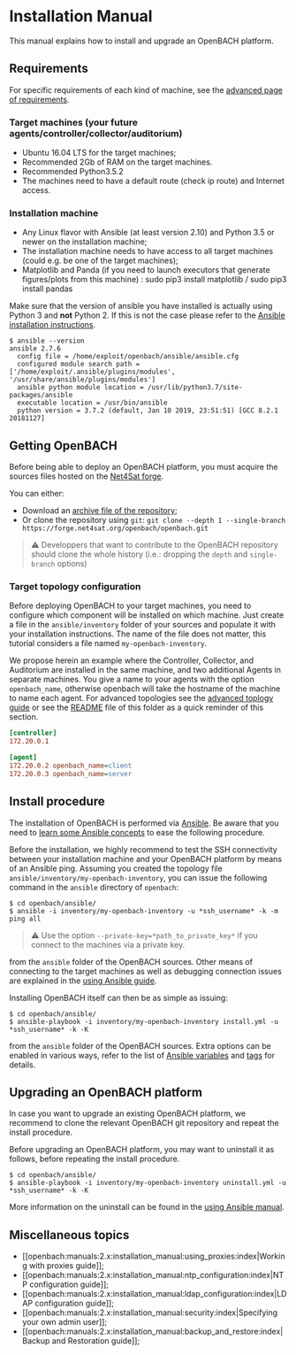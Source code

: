 # Installation Manual

This manual explains how to install and upgrade an OpenBACH platform. 

## Requirements

For specific requirements of each kind of machine, see the
[advanced page of requirements](/documents/installation/Requirements.md).

### Target machines (your future agents/controller/collector/auditorium)

  * Ubuntu 16.04 LTS for the target machines;
  * Recommended 2Gb of RAM on the target machines.
  * Recommended Python3.5.2
  * The machines need to have a default route (check ip route) and Internet access.

### Installation machine

  * Any Linux flavor with Ansible (at least version 2.10) and
    Python 3.5 or newer on the installation machine;
  * The installation machine needs to have access to all target
    machines (could e.g. be one of the target machines);
  * Matplotlib and Panda (if you need to launch executors that generate
    figures/plots from this machine) : sudo pip3 install matplotlib / sudo pip3 install pandas


Make sure that the version of ansible you have installed is actually using Python 3
and **not** Python 2. If this is not the case please refer to the
[Ansible installation instructions](/documents/installation/Requirements.md#ansible-installation).

```
$ ansible --version
ansible 2.7.6
  config file = /home/exploit/openbach/ansible/ansible.cfg
  configured module search path = ['/home/exploit/.ansible/plugins/modules', '/usr/share/ansible/plugins/modules']
  ansible python module location = /usr/lib/python3.7/site-packages/ansible
  executable location = /usr/bin/ansible
  python version = 3.7.2 (default, Jan 10 2019, 23:51:51) [GCC 8.2.1 20181127]
```

## Getting OpenBACH

Before being able to deploy an OpenBACH platform, you must acquire the sources files
hosted on the [Net4Sat forge](https://forge.net4sat.org/openbach/openbach
"To be fair, you might already know that if you're reading this").

You can either:
  * Download an [archive file of the repository][1];
  * Or clone the repository using `git`: `git clone --depth 1 --single-branch https://forge.net4sat.org/openbach/openbach.git`

> :warning: Developpers that want to contribute to the OpenBACH repository should clone
the whole history (i.e.: dropping the `depth` and `single-branch` options)

### Target topology configuration

Before deploying OpenBACH to your target machines, you need to configure which component
will be installed on which machine. Just create a file in the `ansible/inventory` folder
of your sources and populate it with your installation instructions. The name of the file
does not matter, this tutorial considers a file named `my-openbach-inventory`.

We propose herein an example where the Controller, Collector, and Auditorium are installed
in the same machine, and two additional Agents in separate machines. You give a name to
your agents with the option `openbach_name`, otherwise openbach will take the hostname of
the machine to name each agent. For advanced topologies see the
[advanced toplogy guide](/documents/installation/Topology.md) or see the
[README](inventory/README.md) file of this folder as a quick reminder of this section.

``` ini
[controller]
172.20.0.1

[agent]
172.20.0.2 openbach_name=client
172.20.0.3 openbach_name=server
```

## Install procedure

The installation of OpenBACH is performed via [Ansible](https://www.ansible.com/). Be aware
that you need to [learn some Ansible concepts][2] to ease the following procedure.

Before the installation, we highly recommend to test the SSH connectivity between your
installation machine and your OpenBACH platform by means of an Ansible ping. Assuming
you created the topology file `ansible/inventory/my-openbach-inventory`, you can issue
the following command in the `ansible` directory of `openbach`:

```
$ cd openbach/ansible/
$ ansible -i inventory/my-openbach-inventory -u *ssh_username* -k -m ping all 
```

> :warning: Use the option `--private-key=*path_to_private_key*` if
you connect to the machines via a private key.

from the `ansible` folder of the OpenBACH sources. Other means of connecting to the target
machines as well as debugging connection issues are explained in the
[using Ansible guide](/documents/installation/Ansible.md).

Installing OpenBACH itself can then be as simple as issuing:

```
$ cd openbach/ansible/
$ ansible-playbook -i inventory/my-openbach-inventory install.yml -u *ssh_username* -k -K 
```

from the `ansible` folder of the OpenBACH sources. Extra options can be enabled in various
ways, refer to the list of [Ansible variables](/documents/installation/Ansible.md#ansible-variables)
and [tags](/documents/installation/Ansible.md#ansible-tags) for details.

## Upgrading an OpenBACH platform

In case you want to upgrade an existing OpenBACH platform, we recommend to clone the relevant
OpenBACH git repository and repeat the install procedure.

Before upgrading an  OpenBACH platform, you may want to uninstall it as follows, before
repeating the install procedure.

```
$ cd openbach/ansible/
$ ansible-playbook -i inventory/my-openbach-inventory uninstall.yml -u *ssh_username* -k -K
```

More information on the uninstall can be found in the [using Ansible manual](/documents/installation/Ansible.md).

## Miscellaneous topics

  * [[openbach:manuals:2.x:installation_manual:using_proxies:index|Working with proxies guide]];
  * [[openbach:manuals:2.x:installation_manual:ntp_configuration:index|NTP configuration guide]];
  * [[openbach:manuals:2.x:installation_manual:ldap_configuration:index|LDAP configuration guide]];
  * [[openbach:manuals:2.x:installation_manual:security:index|Specifying your own admin user]];
  * [[openbach:manuals:2.x:installation_manual:backup_and_restore:index|Backup and Restoration guide]];


[1]: https://forge.net4sat.org/openbach/openbach/repository/archive.tar.gz?ref=master
[2]: https://docs.ansible.com/ansible/latest/index.html
